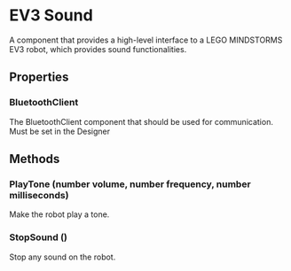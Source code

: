 # EV3 Sound

A component that provides a high-level interface to a LEGO MINDSTORMS EV3 robot, which provides sound functionalities.

## Properties

### BluetoothClient

The BluetoothClient component that should be used for communication. Must be set in the Designer

## Methods

### PlayTone \(number volume, number frequency, number milliseconds\)

Make the robot play a tone.

### StopSound \(\)

Stop any sound on the robot.

